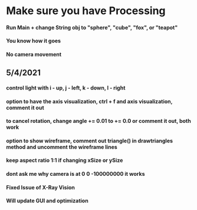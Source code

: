 # Make sure you have Processing

#### Run Main + change String obj to "sphere", "cube", "fox", or "teapot"
#### You know how it goes
#### No camera movement


## 5/4/2021
#### control light with i - up, j - left, k - down, l - right
#### option to have the axis visualization, ctrl + f and axis visualization, comment it out
#### to cancel rotation, change angle += 0.01 to += 0.0 or comment it out, both work
#### option to show wireframe, comment out triangle() in drawtriangles method and uncomment the wireframe lines
#### keep aspect ratio 1:1 if changing xSize or ySize
#### dont ask me why camera is at 0 0 -100000000 it works
#### Fixed Issue of X-Ray Vision
#### Will update GUI and optimization

